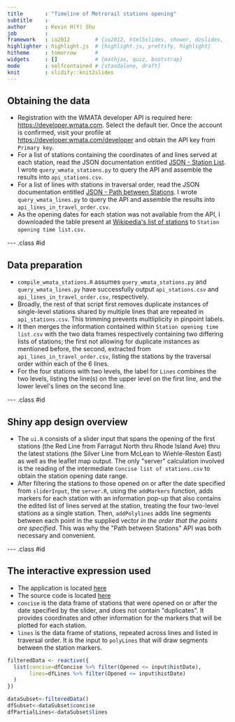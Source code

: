```yaml
---
title       : "Timeline of Metrorail stations opening"
subtitle    : 
author      : Kevin H(Y) Shu
job         : 
framework   : io2012        # {io2012, html5slides, shower, dzslides, ...}
highlighter : highlight.js  # {highlight.js, prettify, highlight}
hitheme     : tomorrow      # 
widgets     : []            # {mathjax, quiz, bootstrap}
mode        : selfcontained # {standalone, draft}
knit        : slidify::knit2slides
---
```


## Obtaining the data

- Registration with the WMATA developer API is required here: <https://developer.wmata.com>. Select the default tier. Once the account is confirmed, visit your profile at <https://developer.wmata.com/developer> and obtain the API key from `Primary key`.
- For a list of stations containing the coordinates of and lines served at each station, read the JSON documentation entitled <a href="https://developer.wmata.com/docs/services/5476364f031f590f38092507/operations/5476364f031f5909e4fe3311?">JSON - Station List</a>. I wrote `query_wmata_stations.py` to query the API and assemble the results into `api_stations.csv`.
- For a list of lines with stations in traversal order, read the JSON documentation entitled <a href="https://developer.wmata.com/docs/services/5476364f031f590f38092507/operations/5476364f031f5909e4fe330e?">JSON - Path between Stations</a>. I wrote `query_wmata_lines.py` to query the API and assemble the results into `api_lines_in_travel_order.csv`.
- As the opening dates for each station was not available from the API, I downloaded the table present at <a href="https://en.wikipedia.org/wiki/List_of_Washington_Metro_stations#Stations">Wikipedia's list of stations</a> to `Station opening time list.csv`.

--- .class #id

## Data preparation
- `compile_wmata_stations.R` assumes `query_wmata_stations.py` and `query_wmata_lines.py` have successfully output `api_stations.csv` and `api_lines_in_travel_order.csv`, respectively.
- Broadly, the rest of that script first removes duplicate instances of single-level stations shared by multiple lines that are repeated in `api_stations.csv`. This trimming prevents multliplicity in pinpoint labels.
- It then merges the information contained within `Station opening time list.csv` with the two data frames respectively containing two differing lists of stations; the first not allowing for duplicate instances as mentioned before, the second, extracted from `api_lines_in_travel_order.csv`, listing the stations by the traversal order within each of the 6 lines.
- For the four stations with two levels, the label for `Lines` combines the two levels, listing the line(s) on the upper level on the first line, and the lower level's lines on the second line.

--- .class #id

## Shiny app design overview
- The `ui.R` consists of a slider input that spans the opening of the first stations (the Red Line from Farragut North thru Rhode Island Ave) thru the latest stations (the Silver Line from McLean to Wiehle-Reston East) as well as the leaflet map output. The only "server" calculation involved is the reading of the intermediate `Concise list of stations.csv` to obtain the station opening date range.
- After filtering the stations to those opened on or after the date specified from `sliderInput`, the `server.R`, using the `addMarkers` function, adds markers for each station with an information pop-up that also contains the edited list of lines served at the station, treating the four two-level stations as a single station. Then, `addPolylines` adds line segments between each point in the supplied vector _in the order that the points are specified_. This was why the "Path between Stations" API was both necessary and convenient.

--- .class #id

## The interactive expression used
- The application is located <a href="https://caradhrasaiguo.shinyapps.io/metrorail_stations_timeline-updated/">here</a>
- The source code is located  <a href ="https://github.com/CaradhrasAiguo/Metrorail_leaflet_shiny_presentation">here</a>
- `concise` is the data frame of stations that were opened on or after the date specified by the slider, and does not contain "duplicates". It provides coordinates and other information for the markers that will be plotted for each station.
- `lines` is the data frame of stations, repeated across lines and listed in traversal order. It is the input to `polyLines` that will draw segments between the station markers.

```r
filteredData <- reactive({
  list(concise=dfConcise %>% filter(Opened <= input$histDate),
       lines=dfLines %>% filter(Opened <= input$histDate)
  )
})

dataSubset<-filteredData()
dfSubset<-dataSubset$concise
dfPartialLines<-dataSubset$lines
```
